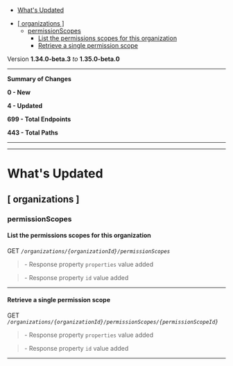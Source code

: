  - [What's Updated](#whats-updated)
  * [\[ organizations \]](#-organizations-)
    + [permissionScopes](#permissionscopes)
      - [List the permissions scopes for this organization](#list-the-permissions-scopes-for-this-organization)
      - [Retrieve a single permission scope](#retrieve-a-single-permission-scope)
 
Version **1.34.0-beta.3** _to_ **1.35.0-beta.0**

* * *

**Summary of Changes**

**0 - New**

**4 - Updated**

**699 - Total Endpoints**

**443 - Total Paths**

* * *

* * *

What's Updated
==============

\[ organizations \]
-------------------

### permissionScopes

#### List the permissions scopes for this organization

GET _`/organizations/{organizationId}/permissionScopes`_

> \- Response property `properties` value added

> \- Response property `id` value added

* * *

#### Retrieve a single permission scope

GET _`/organizations/{organizationId}/permissionScopes/{permissionScopeId}`_

> \- Response property `properties` value added

> \- Response property `id` value added

* * *